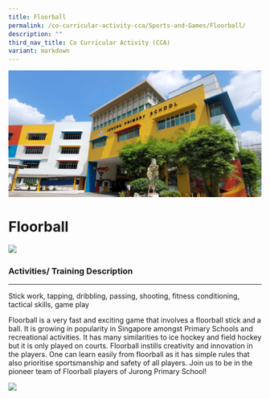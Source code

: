 ```yaml
---
title: Floorball
permalink: /co-curricular-activity-cca/Sports-and-Games/Floorball/
description: ""
third_nav_title: Co Curricular Activity (CCA)
variant: markdown
---
```

![](/images/JPS_School_Front_Banner.jpg)

Floorball
=========
![](/images/floorball02.jpg)

### Activities/ Training Description
--------------------------------

Stick work, tapping, dribbling, passing, shooting, fitness conditioning, tactical skills, game play  
  

Floorball is a very fast and exciting game that involves a floorball stick and a ball. It is growing in popularity in Singapore amongst Primary Schools and recreational activities. It has many similarities to ice hockey and field hockey but it is only played on courts. Floorball instills creativity and innovation in the players. One can learn easily from floorball as it has simple rules that also prioritise sportsmanship and safety of all players. Join us to be in the pioneer team of Floorball players of Jurong Primary School!

![](/images/floorball01.jpg)
